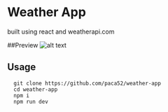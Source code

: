 # Weather App
built using react and weatherapi.com

##Preview
![alt text](https://github.com/paca52/weather-app/preview.png)

## Usage
```
  git clone https://github.com/paca52/weather-app
  cd weather-app
  npm i
  npm run dev
```
